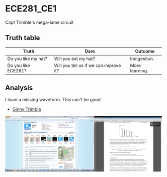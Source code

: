 ECE281_CE1
==========

Capt Trimble's mega-lame circuit

## Truth table
| Truth | Dare | Outcome |
| --- | --- | --- |
| Do you like my hat? | Will you eat my hat? | Indigestion. |
| Do you like ECE281? | Will you tell us if we can improve it?| More learning. |

## Analysis
I have a missing waveform.  This can't be good.

- [Ginny Trimble]( https://github.com/vtrimble/ECE281-student-accounts)

![alt text](areas-of-smoke.png)
